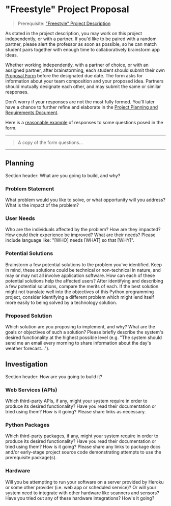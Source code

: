 # "Freestyle" Project Proposal

> Prerequisite: ["Freestyle" Project Description](README.md)

As stated in the project description, you may work on this project independently, or with a partner. If you'd like to be paired with a random partner, please alert the professor as soon as possible, so he can match student pairs together with enough time to collaboratively brainstorm app ideas.

Whether working independently, with a partner of choice, or with an assigned partner, after brainstorming, each student should submit their own [Proposal Form](https://forms.gle/pa9dMBPheaSxfAgHA) before the designated due date. The form asks for information about your team composition and your proposed idea. Partners should mutually designate each other, and may submit the same or similar responses.

Don't worry if your responses are not the most fully formed. You'll later have a chance to further refine and elaborate in the [Project Planning and Requirements Document](documentation.md).

Here is a [reasonable example](https://github.com/prof-rossetti/repo-evaluator-py/blob/master/PLANNING.md) of responses to some questions posed in the form.

<hr>

> A copy of the form questions...

<hr>


## Planning

Section header: What are you going to build, and why?

### Problem Statement

What problem would you like to solve, or what opportunity will you address? What is the impact of the problem?

### User Needs

Who are the individuals affected by the problem? How are they impacted? How could their experience be improved? What are their needs? Please include language like: "[WHO] needs [WHAT] so that [WHY]".

### Potential Solutions

Brainstorm a few potential solutions to the problem you've identified. Keep in mind, these solutions could be technical or non-technical in nature, and may or may not all involve application software. How can each of these potential solutions help the affected users? After identifying and describing a few potential solutions, compare the merits of each. If the best solution might not translate well into the objectives of this Python programming project, consider identifying a different problem which might lend itself more easily to being solved by a technology solution.

### Proposed Solution

Which solution are you proposing to implement, and why? What are the goals or objectives of such a solution? Please briefly describe the system's desired functionality at the highest possible level (e.g. "The system should send me an email every morning to share information about the day's weather forecast...").

## Investigation

Section header: How are you going to build it?

### Web Services (APIs)

Which third-party APIs, if any, might your system require in order to produce its desired functionality? Have you read their documentation or tried using them? How is it going? Please share links as necessary.

### Python Packages

Which third-party packages, if any, might your system require in order to produce its desired functionality? Have you read their documentation or tried using them? How is it going? Please share any links to package docs and/or early-stage project source code demonstrating attempts to use the prerequisite package(s).

### Hardware

Will you be attempting to run your software on a server provided by Heroku or some other provider (i.e. web app or scheduled service)? Or will your system need to integrate with other hardware like scanners and sensors? Have you tried out any of these hardware integrations? How's it going?
